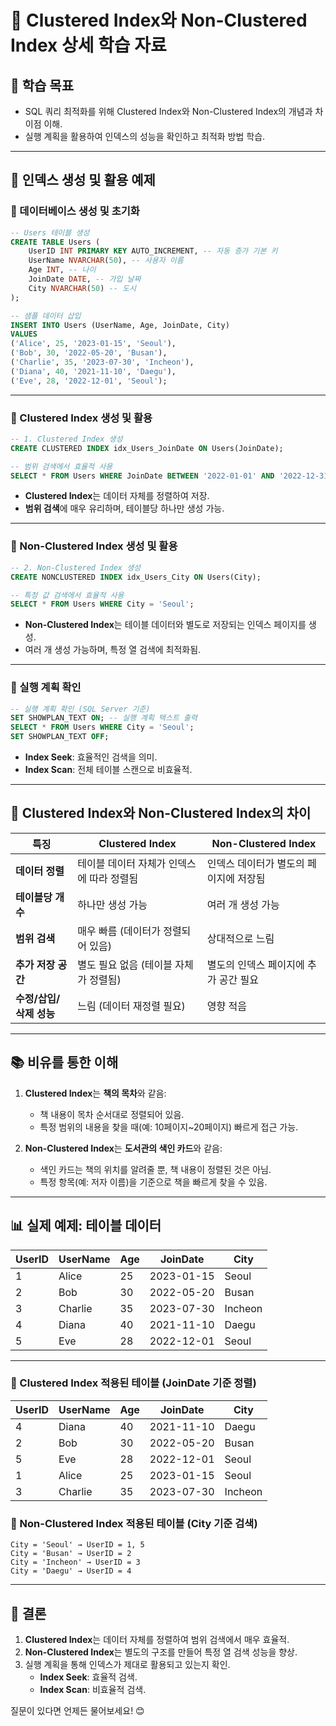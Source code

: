 # 🚀 Clustered Index와 Non-Clustered Index 상세 학습 자료

## 🌟 학습 목표
- SQL 쿼리 최적화를 위해 Clustered Index와 Non-Clustered Index의 개념과 차이점 이해.
- 실행 계획을 활용하여 인덱스의 성능을 확인하고 최적화 방법 학습.

---

## 📂 인덱스 생성 및 활용 예제

### 📌 데이터베이스 생성 및 초기화
```sql
-- Users 테이블 생성
CREATE TABLE Users (
    UserID INT PRIMARY KEY AUTO_INCREMENT, -- 자동 증가 기본 키
    UserName NVARCHAR(50), -- 사용자 이름
    Age INT, -- 나이
    JoinDate DATE, -- 가입 날짜
    City NVARCHAR(50) -- 도시
);

-- 샘플 데이터 삽입
INSERT INTO Users (UserName, Age, JoinDate, City)
VALUES 
('Alice', 25, '2023-01-15', 'Seoul'),
('Bob', 30, '2022-05-20', 'Busan'),
('Charlie', 35, '2023-07-30', 'Incheon'),
('Diana', 40, '2021-11-10', 'Daegu'),
('Eve', 28, '2022-12-01', 'Seoul');
```

---

### 📌 Clustered Index 생성 및 활용
```sql
-- 1. Clustered Index 생성
CREATE CLUSTERED INDEX idx_Users_JoinDate ON Users(JoinDate);

-- 범위 검색에서 효율적 사용
SELECT * FROM Users WHERE JoinDate BETWEEN '2022-01-01' AND '2022-12-31';
```
- **Clustered Index**는 데이터 자체를 정렬하여 저장.
- **범위 검색**에 매우 유리하며, 테이블당 하나만 생성 가능.

---

### 📌 Non-Clustered Index 생성 및 활용
```sql
-- 2. Non-Clustered Index 생성
CREATE NONCLUSTERED INDEX idx_Users_City ON Users(City);

-- 특정 값 검색에서 효율적 사용
SELECT * FROM Users WHERE City = 'Seoul';
```
- **Non-Clustered Index**는 테이블 데이터와 별도로 저장되는 인덱스 페이지를 생성.
- 여러 개 생성 가능하며, 특정 열 검색에 최적화됨.

---

### 📌 실행 계획 확인
```sql
-- 실행 계획 확인 (SQL Server 기준)
SET SHOWPLAN_TEXT ON; -- 실행 계획 텍스트 출력
SELECT * FROM Users WHERE City = 'Seoul';
SET SHOWPLAN_TEXT OFF;
```
- **Index Seek**: 효율적인 검색을 의미.
- **Index Scan**: 전체 테이블 스캔으로 비효율적.

---

## 📖 Clustered Index와 Non-Clustered Index의 차이

| **특징**                     | **Clustered Index**                           | **Non-Clustered Index**                      |
|------------------------------|-----------------------------------------------|---------------------------------------------|
| **데이터 정렬**              | 테이블 데이터 자체가 인덱스에 따라 정렬됨      | 인덱스 데이터가 별도의 페이지에 저장됨       |
| **테이블당 개수**             | 하나만 생성 가능                              | 여러 개 생성 가능                            |
| **범위 검색**                | 매우 빠름 (데이터가 정렬되어 있음)             | 상대적으로 느림                              |
| **추가 저장 공간**            | 별도 필요 없음 (테이블 자체가 정렬됨)         | 별도의 인덱스 페이지에 추가 공간 필요        |
| **수정/삽입/삭제 성능**       | 느림 (데이터 재정렬 필요)                     | 영향 적음                                   |

---

## 📚 비유를 통한 이해

1. **Clustered Index**는 **책의 목차**와 같음:
   - 책 내용이 목차 순서대로 정렬되어 있음.
   - 특정 범위의 내용을 찾을 때(예: 10페이지~20페이지) 빠르게 접근 가능.

2. **Non-Clustered Index**는 **도서관의 색인 카드**와 같음:
   - 색인 카드는 책의 위치를 알려줄 뿐, 책 내용이 정렬된 것은 아님.
   - 특정 항목(예: 저자 이름)을 기준으로 책을 빠르게 찾을 수 있음.

---

## 📊 실제 예제: 테이블 데이터

| **UserID** | **UserName** | **Age** | **JoinDate**  | **City**  |
|------------|--------------|---------|---------------|-----------|
| 1          | Alice        | 25      | 2023-01-15    | Seoul     |
| 2          | Bob          | 30      | 2022-05-20    | Busan     |
| 3          | Charlie      | 35      | 2023-07-30    | Incheon   |
| 4          | Diana        | 40      | 2021-11-10    | Daegu     |
| 5          | Eve          | 28      | 2022-12-01    | Seoul     |

---

### 📌 Clustered Index 적용된 테이블 (JoinDate 기준 정렬)
| **UserID** | **UserName** | **Age** | **JoinDate**  | **City**  |
|------------|--------------|---------|---------------|-----------|
| 4          | Diana        | 40      | 2021-11-10    | Daegu     |
| 2          | Bob          | 30      | 2022-05-20    | Busan     |
| 5          | Eve          | 28      | 2022-12-01    | Seoul     |
| 1          | Alice        | 25      | 2023-01-15    | Seoul     |
| 3          | Charlie      | 35      | 2023-07-30    | Incheon   |

### 📌 Non-Clustered Index 적용된 테이블 (City 기준 검색)
```text
City = 'Seoul' → UserID = 1, 5
City = 'Busan' → UserID = 2
City = 'Incheon' → UserID = 3
City = 'Daegu' → UserID = 4
```

---

## 🎯 결론
1. **Clustered Index**는 데이터 자체를 정렬하여 범위 검색에서 매우 효율적.
2. **Non-Clustered Index**는 별도의 구조를 만들어 특정 열 검색 성능을 향상.
3. 실행 계획을 통해 인덱스가 제대로 활용되고 있는지 확인.
   - **Index Seek**: 효율적 검색.
   - **Index Scan**: 비효율적 검색.

질문이 있다면 언제든 물어보세요! 😊
